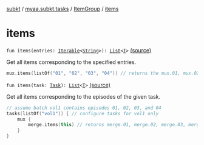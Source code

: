 [subkt](../../index.md) / [myaa.subkt.tasks](../index.md) / [ItemGroup](index.md) / [items](./items.md)

# items

`fun items(entries: `[`Iterable`](https://kotlinlang.org/api/latest/jvm/stdlib/kotlin.collections/-iterable/index.html)`<`[`String`](https://kotlinlang.org/api/latest/jvm/stdlib/kotlin/-string/index.html)`>): `[`List`](https://kotlinlang.org/api/latest/jvm/stdlib/kotlin.collections/-list/index.html)`<`[`T`](index.md#T)`>` [(source)](https://github.com/Myaamori/SubKt/blob/master/src/main/kotlin/myaa/subkt/tasks/tasks.kt#L278)

Get all items corresponding to the specified entries.

``` kotlin
mux.items(listOf("01", "02", "03", "04")) // returns the mux.01, mux.02, mux.03, mux.04 tasks
```

`fun items(task: `[`Task`](https://docs.gradle.org/current/javadoc/org/gradle/api/Task.html)`): `[`List`](https://kotlinlang.org/api/latest/jvm/stdlib/kotlin.collections/-list/index.html)`<`[`T`](index.md#T)`>` [(source)](https://github.com/Myaamori/SubKt/blob/master/src/main/kotlin/myaa/subkt/tasks/tasks.kt#L285)

Get all items corresponding to the episodes of the given task.

``` kotlin
// assume batch vol1 contains episodes 01, 02, 03, and 04
tasks(listOf("vol1")) { // configure tasks for vol1 only
    mux {
        merge.items(this) // returns merge.01, merge.02, merge.03, merge.04
    }
}
```

